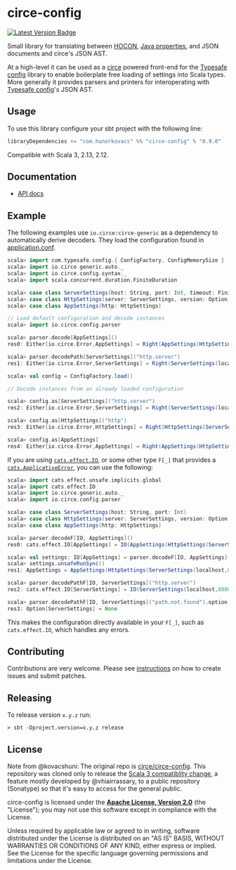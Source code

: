 # circe-config

[![Latest Version Badge]][Latest Version]

Small library for translating between [HOCON], [Java properties], and JSON
documents and circe's JSON AST.

At a high-level it can be used as a [circe] powered front-end for the [Typesafe
config] library to enable boilerplate free loading of settings into Scala types.
More generally it provides parsers and printers for interoperating with
[Typesafe config]'s JSON AST.

 [HOCON]: https://github.com/lightbend/config/blob/master/HOCON.md
 [Java properties]: https://docs.oracle.com/javase/8/docs/api/java/util/Properties.html

## Usage

To use this library configure your sbt project with the following line:

```sbt
libraryDependencies += "com.hunorkovacs" %% "circe-config" % "0.9.0"
```

Compatible with Scala 3, 2.13, 2.12.

## Documentation

 - [API docs](https://circe.github.io/circe-config/io/circe/config/index.html)

## Example

The following examples use `io.circe:circe-generic` as a dependency to
automatically derive decoders. They load the configuration found in
[application.conf].

```scala
scala> import com.typesafe.config.{ ConfigFactory, ConfigMemorySize }
scala> import io.circe.generic.auto._
scala> import io.circe.config.syntax._
scala> import scala.concurrent.duration.FiniteDuration

scala> case class ServerSettings(host: String, port: Int, timeout: FiniteDuration, maxUpload: ConfigMemorySize)
scala> case class HttpSettings(server: ServerSettings, version: Option[Double])
scala> case class AppSettings(http: HttpSettings)

// Load default configuration and decode instances
scala> import io.circe.config.parser

scala> parser.decode[AppSettings]()
res0: Either[io.circe.Error,AppSettings] = Right(AppSettings(HttpSettings(ServerSettings(localhost,8080,5 seconds,ConfigMemorySize(5242880)),Some(1.1))))

scala> parser.decodePath[ServerSettings]("http.server")
res1: Either[io.circe.Error,ServerSettings] = Right(ServerSettings(localhost,8080,5 seconds,ConfigMemorySize(5242880)))

scala> val config = ConfigFactory.load()

// Decode instances from an already loaded configuration

scala> config.as[ServerSettings]("http.server")
res2: Either[io.circe.Error,ServerSettings] = Right(ServerSettings(localhost,8080,5 seconds,ConfigMemorySize(5242880)))

scala> config.as[HttpSettings]("http")
res3: Either[io.circe.Error,HttpSettings] = Right(HttpSettings(ServerSettings(localhost,8080,5 seconds,ConfigMemorySize(5242880)),Some(1.1)))

scala> config.as[AppSettings]
res4: Either[io.circe.Error,AppSettings] = Right(AppSettings(HttpSettings(ServerSettings(localhost,8080,5 seconds,ConfigMemorySize(5242880)),Some(1.1))))
```

If you are using [`cats.effect.IO`], or some other type `F[_]` that provides a
[`cats.ApplicativeError`], you can use the following:

```scala
scala> import cats.effect.unsafe.implicits.global
scala> import cats.effect.IO
scala> import io.circe.generic.auto._
scala> import io.circe.config.parser

scala> case class ServerSettings(host: String, port: Int)
scala> case class HttpSettings(server: ServerSettings, version: Option[Double])
scala> case class AppSettings(http: HttpSettings)

scala> parser.decodeF[IO, AppSettings]()
res0: cats.effect.IO[AppSettings] = IO(AppSettings(HttpSettings(ServerSettings(localhost,8080),Some(1.1))))

scala> val settings: IO[AppSettings] = parser.decodeF[IO, AppSettings]()
scala> settings.unsafeRunSync()
res1: AppSettings = AppSettings(HttpSettings(ServerSettings(localhost,8080),Some(1.1)))

scala> parser.decodePathF[IO, ServerSettings]("http.server")
res2: cats.effect.IO[ServerSettings] = IO(ServerSettings(localhost,8080))

scala> parser.decodePathF[IO, ServerSettings]("path.not.found").option.unsafeRunSync
res3: Option[ServerSettings] = None
```

This makes the configuration directly available in your `F[_]`, such as `cats.effect.IO`, which handles any errors.

[application.conf]: https://github.com/circe/circe-config/tree/master/src/test/resources/application.conf
[`cats.effect.IO`]: https://typelevel.org/cats-effect/datatypes/io.html
[`cats.ApplicativeError`]: https://typelevel.org/cats/api/cats/ApplicativeError.html

## Contributing

Contributions are very welcome. Please see [instructions](CONTRIBUTING.md) on
how to create issues and submit patches.

## Releasing

To release version `x.y.z` run:

    > sbt -Dproject.version=x.y.z release

## License

Note from @kovacshuni: The original repo is [circe/circe-config](https://github.com/circe/circe-config). This repository was cloned only to release the [Scala 3 compatiblity change](https://github.com/circe/circe-config/pull/252), a feature mostly developed by @vhiairrassary, to a public repository (Sonatype) so that it's easy to access for the general public.

circe-config is licensed under the **[Apache License, Version 2.0][apache]** (the
"License"); you may not use this software except in compliance with the License.

Unless required by applicable law or agreed to in writing, software
distributed under the License is distributed on an "AS IS" BASIS,
WITHOUT WARRANTIES OR CONDITIONS OF ANY KIND, either express or implied.
See the License for the specific language governing permissions and
limitations under the License.

 [apache]: http://www.apache.org/licenses/LICENSE-2.0
 [circe]: https://github.com/circe/circe
 [Typesafe config]: https://github.com/lightbend/config
 [CI]: https://github.com/circe/circe-config/actions
 [CI Status]: https://img.shields.io/github/workflow/status/circe/circe-config/Continuous%20Integration.svg
 [Latest Version Badge]: https://img.shields.io/maven-central/v/com.hunorkovacs/circe-config_3.svg
 [Latest Version]: https://maven-badges.herokuapp.com/maven-central/com.hunorkovacs/circe-config_3
